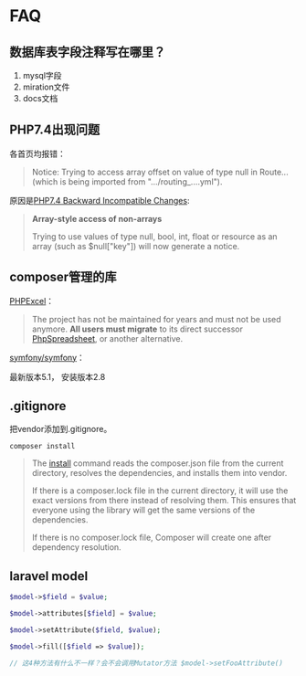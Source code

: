 # FAQ

## 数据库表字段注释写在哪里？
1. mysql字段
1. miration文件
1. docs文档

## PHP7.4出现问题
各首页均报错：
> Notice: Trying to access array offset on value of type null in Route... (which is being imported from ".../routing_....yml").

原因是[PHP7.4 Backward Incompatible Changes](https://www.php.net/manual/de/migration74.incompatible.php#migration74.incompatible.core.non-array-access):
> **Array-style access of non-arrays**
>
>Trying to use values of type null, bool, int, float or resource as an array (such as $null["key"]) will now generate a notice.

## composer管理的库
[PHPExcel](https://github.com/PHPOffice/PHPExcel)：
> The project has not be maintained for years and must not be used anymore. **All users must migrate** to its direct successor [PhpSpreadsheet](https://github.com/PHPOffice/PhpSpreadsheet), or another alternative.

[symfony/symfony](https://packagist.org/packages/symfony/symfony)：

最新版本5.1， 安装版本2.8

## .gitignore
把vendor添加到.gitignore。
```shell
composer install
```
>The [install](https://getcomposer.org/doc/03-cli.md#install-i) command reads the composer.json file from the current directory, resolves the dependencies, and installs them into vendor.
>
>If there is a composer.lock file in the current directory, it will use the exact versions from there instead of resolving them. This ensures that everyone using the library will get the same versions of the dependencies.
>
>If there is no composer.lock file, Composer will create one after dependency resolution.


## laravel model
```php
$model->$field = $value;

$model->attributes[$field] = $value;

$model->setAttribute($field, $value);

$model->fill([$field => $value]);

// 这4种方法有什么不一样？会不会调用Mutator方法 $model->setFooAttribute()
```